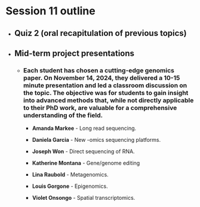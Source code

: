 # Session 11 outline

* ## Quiz 2 (oral recapitulation of previous topics)
* ## Mid-term project presentations

   * ### Each student has chosen a cutting-edge genomics paper. On November 14, 2024, they delivered a 10-15 minute presentation and led a classroom discussion on the topic. The objective was for students to gain insight into advanced methods that, while not directly applicable to their PhD work, are valuable for a comprehensive understanding of the field. 

       * **Amanda Markee** - Long read sequencing.
    
       * **Daniela Garcia** - New -omics sequencing platforms.

       * **Joseph Won** - Direct sequencing of RNA.
    
       * **Katherine Montana** - Gene/genome editing
    
       * **Lina Raubold** - Metagenomics.
    
       * **Louis Gorgone** - Epigenomics.
    
       * **Violet Onsongo** - Spatial transcriptomics. 
